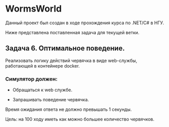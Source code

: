 # WormsWorld

Данный проект был создан в ходе прохождения курса по .NET/C# в НГУ. 

Ниже представлена поставленная задача для текущей ветки. 

## Задача 6. Оптимальное поведение.

Реализовать логику действий червячка в виде web-службы, работающей в контейнере docker.

### Симулятор должен:

* Обращаться к web службе.

* Запрашивать поведение червячка.

Время ожидания ответа не должно превышать 1 секунды.

Цель: на 100 ходу иметь как можно большее количество червячков.
